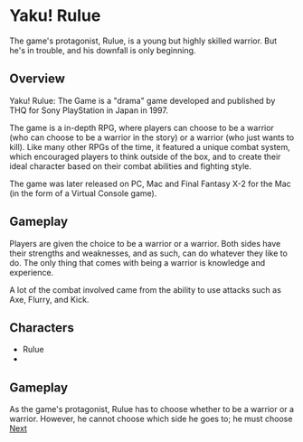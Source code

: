 # Yaku! Rulue

The game's protagonist, Rulue, is a young but highly skilled warrior. But he's in trouble, and his downfall is only beginning.

## Overview

Yaku! Rulue: The Game is a "drama" game developed and published by THQ for Sony PlayStation in Japan in 1997.

The game is a in-depth RPG, where players can choose to be a warrior (who can choose to be a warrior in the story) or a warrior (who just wants to kill). Like many other RPGs of the time, it featured a unique combat system, which encouraged players to think outside of the box, and to create their ideal character based on their combat abilities and fighting style.

The game was later released on PC, Mac and Final Fantasy X-2 for the Mac (in the form of a Virtual Console game).

## Gameplay

Players are given the choice to be a warrior or a warrior. Both sides have their strengths and weaknesses, and as such, can do whatever they like to do. The only thing that comes with being a warrior is knowledge and experience.

A lot of the combat involved came from the ability to use attacks such as Axe, Flurry, and Kick.

## Characters

*   Rulue
*                                                                                                                                                                                    

## Gameplay

As the game's protagonist, Rulue has to choose whether to be a warrior or a warrior. However, he cannot choose which side he goes to; he must choose
[Next](82.md)